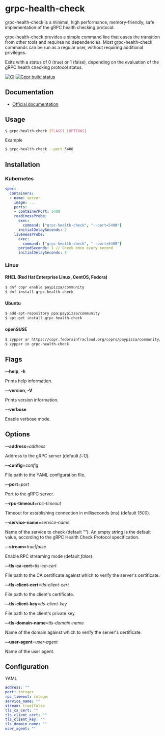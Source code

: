 # grpc-health-check

grpc-health-check is a minimal, high performance, memory-friendly, safe implementation of the gRPC health checking protocol.

grpc-health-check provides a simple command line that eases the transition from other tools and requires no dependencies. 
Most grpc-health-check commands can be run as a regular user, without requiring additional privileges.

Exits with a status of 0 (true) or 1 (false), depending on the evaluation of the gRPC health checking protocol status.

[![CI](https://github.com/paypizza/grpc-health-check/workflows/CI/badge.svg?branch=master)](https://github.com/paypizza/grpc-health-check/actions)
[![Copr build status](https://copr.fedorainfracloud.org/coprs/paypizza/community/package/grpc-health-check/status_image/last_build.png)](https://copr.fedorainfracloud.org/coprs/paypizza/community/package/grpc-health-check/)

## Documentation

* [Official documentation](https://github.com/grpc/grpc/blob/master/doc/health-checking.md)

## Usage

```sh
$ grpc-health-check [FLAGS] [OPTIONS]
```

Example

```sh
$ grpc-health-check --port 5400
```

## Installation

### Kubernetes

```yaml
spec:
  containers:
  - name: server
    image: ...
    ports:
    - containerPort: 5400
    readinessProbe:
      exec:
        command: ["grpc-health-check", "--port=5400"]
      initialDelaySeconds: 2
    livenessProbe:
      exec:
        command: ["grpc-health-check", "--port=5400"]
      periodSeconds: 1 // Check once every second
      initialDelaySeconds: 4
```

### Linux

#### RHEL (Red Hat Enterprise Linux, CentOS, Fedora)

```sh
$ dnf copr enable paypizza/community
$ dnf install grpc-health-check
```

#### Ubuntu

```sh
$ add-apt-repository ppa:paypizza/community
$ apt-get install grpc-health-check
```

#### openSUSE

```sh
$ zypper ar https://copr.fedorainfracloud.org/coprs/paypizza/community/repo/opensuse-leap/
$ zypper in grpc-health-check
```

## Flags

**--help**, **-h**

Prints help information.

**--version**, **-V**

Prints version information.

**--verbose**

Enable verbose mode.

## Options

**--address**=*address*

Address to the gRPC server (default *[::1]*).

**--config**=*config*

File path to the YAML configuration file.

**--port**=*port*

Port to the gRPC server.

**--rpc-timeout**=*rpc-timeout*

Timeout for establishing connection in milliseconds (ms) (default *1500*).

**--service-name**=*service-name*

Name of the service to check (default *""*). An empty string is the default value, according to the gRPC Health Check Protocol specification.

**--stream**=*true|false*

Enable RPC streaming mode (default *false*).

**--tls-ca-cert**=*tls-ca-cert*

File path to the CA certificate against which to verify the server's certificate.

**--tls-client-cert**=*tls-client-cert*

File path to the client's certificate.

**--tls-client-key**=*tls-client-key*

File path to the client's private key.

**--tls-domain-name**=*tls-domain-name*

Name of the domain against which to verify the server's certificate.

**--user-agent**=*user-agent*

Name of the user agent.

## Configuration

YAML

```yaml
address: ""
port: integer
rpc_timeout: integer
service_name: ""
stream: true|false
tls_ca_cert: ""
tls_client_cert: ""
tls_client_key: ""
tls_domain_name: ""
user_agent: ""
```